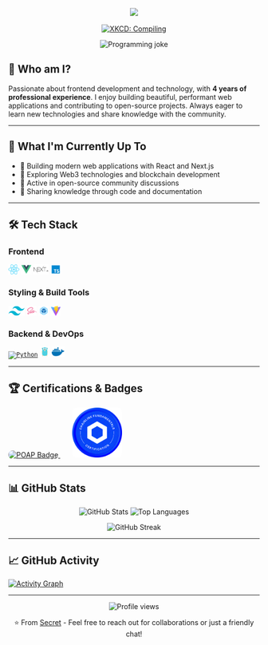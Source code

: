 <p align="center">
  <img src="https://readme-typing-svg.demolab.com?font=Fira+Code&size=26&duration=2000&pause=500&color=FF1493&center=true&vCenter=true&background=0D1117&width=700&height=60&lines=🎮+Secret+here+~+Debugging+my+life...;💻+Code+Wizard+%7C+Bug+Summoner+%7C+Coffee+Converter;⚡+Turning+caffeine+into+code+since+2020" />
  
</p>
<p align="center">
  <a href="https://xkcd.com/303/">
    <img src="https://imgs.xkcd.com/comics/compiling.png" alt="XKCD: Compiling" width="500" />
  </a>
  
</p>
<p align="center">
  <img src="https://readme-jokes.vercel.app/api?theme=dark&hideBorder&bgColor=%230D1117&textColor=%23FF1493" alt="Programming joke" />
</p>

## 🤪 Who am I?

Passionate about frontend development and technology, with **4 years of professional experience**. I enjoy building beautiful, performant web applications and contributing to open-source projects. Always eager to learn new technologies and share knowledge with the community.

---

## 🔭 What I'm Currently Up To

- 🚀 Building modern web applications with React and Next.js
- 🌱 Exploring Web3 technologies and blockchain development
- 💬 Active in open-source community discussions
- 📝 Sharing knowledge through code and documentation

---

## 🛠️ Tech Stack

### Frontend
<a href="https://reactjs.org/"><code><img height="20" src="./images/react.svg" alt="React"></code></a>
<a href="https://v3.cn.vuejs.org"><code><img height="20" src="./images/vue.png" alt="Vue.js"></code></a>
<a href="https://nextjs.org/"><code><img height="20" src="./images/next.png" alt="Next.js"></code></a>
<a href="https://www.tslang.cn/index.html"><code><img height="20" src="./images/typescript.png" alt="TypeScript"></code></a>

### Styling & Build Tools
<a href="https://tailwindcss.com"><code><img height="20" src="./images/tailwindcss.png" alt="Tailwind CSS"></code></a>
<a href="https://sass-lang.com"><code><img height="20" src="./images/sass2.png" alt="Sass"></code></a>
<a href="https://webpack.js.org/"><code><img height="20" src="./images/webpack.svg" alt="Webpack"></code></a>
<a href="https://cn.vitejs.dev"><code><img height="20" src="./images/vite.png" alt="Vite"></code></a>

### Backend & DevOps
<a href="https://www.python.org"><code><img height="20" src="https://cdn.jsdelivr.net/gh/devicons/devicon@latest/icons/python/python-original.svg" alt="Python"></code></a>
<a href="https://go.dev/"><code><img height="20" src="./images/golang.png" alt="Go"></code></a>
<a href="https://www.docker.com"><code><img height="20" src="./images/docker.png" alt="Docker"></code></a>

---

## 🏆 Certifications & Badges

<a href="https://collectors.poap.xyz/scan/0x88d6fa78b18624A189140d5E8B131F639CeF3Fb2">
  <img src="https://assets.poap.xyz/7f8e4878-9ef9-4cd5-abdc-4147ba6e2094.gif" alt="POAP Badge" width="100" style="border-radius: 8px;">
</a>
&nbsp;&nbsp;&nbsp;&nbsp;&nbsp;
<a href="https://www.credly.com/earner/earned/badge/f17024c1-42bf-48c2-a17e-18bea1df8895">
  <img height="100" src="./images/chainlink-fundamentals-certification.png" alt="Chainlink Fundamentals Certification" style="border-radius: 8px;">
</a>

---

## 📊 GitHub Stats

<p align="center">
  <img src="https://github-readme-stats.vercel.app/api?username=Secret1007&show_icons=true&theme=dark&hide_border=true&bg_color=0D1117" alt="GitHub Stats" height="180px" />
  <img src="https://github-readme-stats.vercel.app/api/top-langs/?username=Secret1007&show_icons=true&theme=dark&hide_border=true&bg_color=0D1117&layout=compact&langs_count=8" alt="Top Languages" height="180px" />
</p>

<p align="center">
  <img src="https://github-readme-streak-stats.herokuapp.com/?user=Secret1007&theme=dark&hide_border=true&background=0D1117" alt="GitHub Streak" />
</p>

---

## 📈 GitHub Activity

[![Activity Graph](https://github-readme-activity-graph.vercel.app/graph?username=Secret1007&theme=react-dark&hide_border=true&bg_color=0D1117)](https://github.com/ashutosh00710/github-readme-activity-graph)

---

<p align="center">
  <img src="https://komarev.com/ghpvc/?username=Secret1007&label=Profile%20Views&color=brightgreen&style=flat-square" alt="Profile views" />
</p>

<p align="center">
  ⭐️ From <a href="https://github.com/Secret1007">Secret</a> - Feel free to reach out for collaborations or just a friendly chat!
</p>

